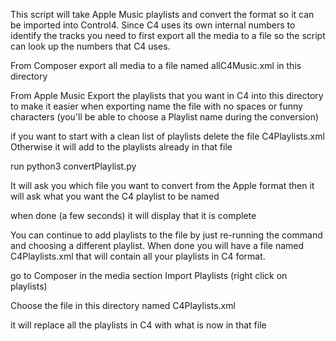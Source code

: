 
This script will take Apple Music playlists and convert the format so it can be 
imported into Control4.  Since C4 uses its own internal numbers to identify the tracks
you need to first export all the media to a file so the script can look up the numbers
that C4 uses.

From Composer export all media to a file named allC4Music.xml in this directory

From Apple Music Export the playlists that you want in C4 into this directory
to make it easier when exporting name the file with no spaces or funny characters
(you'll be able to choose a Playlist name during the conversion)

if you want to start with a clean list of playlists delete the file C4Playlists.xml
Otherwise it will add to the playlists already in that file

run python3 convertPlaylist.py

It will ask you which file you want to convert from the Apple format
then it will ask what you want the C4 playlist to be named

when done (a few seconds) it will display that it is complete 

You can continue to add playlists to the file by just re-running the command and choosing 
a different playlist.  When done you will have a file named C4Playlists.xml that will contain 
all your playlists in C4 format.

go to Composer in the media section Import Playlists (right click on playlists) 

Choose the file in this directory named C4Playlists.xml

it will replace all the playlists in C4 with what is now in that file

